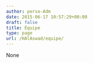 ```yaml
---
author: perso-Adm
date: 2015-06-17 10:57:29+00:00
draft: false
title: Équipe
type: page
url: /HAlAswad/equipe/
---
```


None
